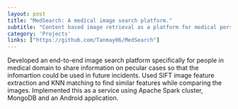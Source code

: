 ```yaml
---
layout: post
title: "MedSearch: A medical image search platform."
subtitle: "Content based image retrieval as a platform for medical personnel."
category: 'Projects'
links: ["https://github.com/Tanmay06/MedSearch"]
---
```


Developed an end-to-end image search platform specifically for people in medical domain to share information on pecular cases so that the infomartion could be used in future incidents. Used SIFT image feature extraction  and KNN matching to find similar features while comparing the images. Implemented this as a service using Apache Spark cluster, MongoDB and an Android application.